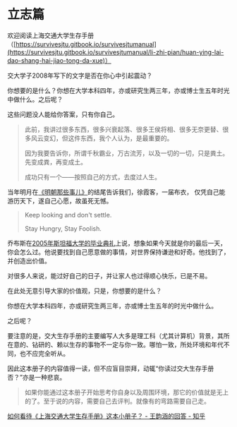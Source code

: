 # 立志篇

欢迎阅读上海交通大学生存手册 （[https://survivesjtu.gitbook.io/survivesjtumanual](https://survivesjtu.gitbook.io/survivesjtumanual/li-zhi-pian/huan-ying-lai-dao-shang-hai-jiao-tong-da-xue)）



交大学子2008年写下的文字是否在你心中引起震动？



你想要的是什么？你想在大学本科四年，亦或研究生两三年，亦或博士生五年时光中做什么。之后呢？

这些问题没人能给你答案，只有你自己。

> 此前，我讲过很多东西，很多兴衰起落、很多王侯将相、很多无奈更替、很多风云变幻，但这件东西，我个人认为，是最重要的。
>
> 因为我要告诉你，所谓千秋霸业，万古流芳，以及一切的一切，只是粪土。先变成粪，再变成土。
>
> 成功只有一个——按照自己的方式，去度过人生。

当年明月在[《明朝那些事儿》](https://book.douban.com/subject/7163250/)的结尾告诉我们，徐霞客，一届布衣， 仅凭自己能游历天下，遂自己心愿，故虽死无憾。

> Keep looking and don't settle.&#x20;
>
> Stay Hungry, Stay Foolish.&#x20;

乔布斯在[2005年斯坦福大学的毕业典礼](https://www.bilibili.com/video/BV1oW411h7Ea)上说，想象如果今天就是你的最后一天，你会怎么过。他说要找到自己愿意做的事情，对世界保持谦逊和好奇。他找到了，并创造出价值。

对很多人来说，能过好自己的日子，并让家人也过得顺心快乐，已是不易。



在此处无意引导大家的价值观，只是，你想要的是什么？

你想在大学本科四年，亦或研究生两三年，亦或博士生五年的时光中做什么。

之后呢？



要注意的是，交大生存手册的主要编写人大多是理工科（尤其计算机）背景，其所在意的、钻研的、赖以生存的事物不一定与你一致。哪怕一致，所处环境和年代不同，也不应完全听从。

因此这本册子的内容值得一读，但不应盲目崇拜，动辄“你读过交大生存手册否？”亦是一种悲哀。

> 如果你能通过这本册子开始思考你自身以及周围环境，那它的价值就是无上的了。至于说的内容，需要自己去评判。就像有的弯路需要自己走。

[如何看待《上海交通大学生存手册》这本小册子？ - 王韵涵的回答 - 知乎 ](https://www.zhihu.com/question/23633140/answer/46431494)
